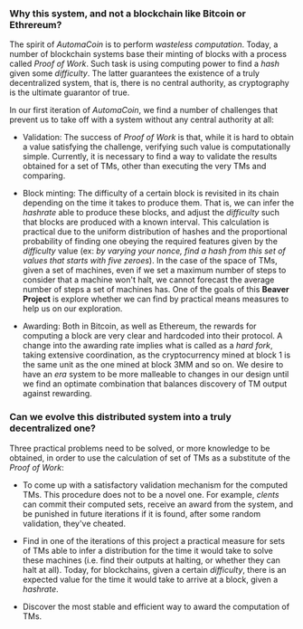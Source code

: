### Why this system, and not a blockchain like Bitcoin or Ethrereum?

The spirit of _AutomaCoin_ is to perform _wasteless computation_. Today, a
number of blockchain systems base their minting of blocks with a process called
_Proof of Work_. Such task is using computing power to find a _hash_ given some
_difficulty_. The latter guarantees the existence of a truly decentralized
system, that is, there is no central authority, as cryptography is the ultimate
guarantor of true.

In our first iteration of _AutomaCoin_, we find a number of challenges that
prevent us to take off with a system without any central authority at all:

* Validation: The success of _Proof of Work_ is that, while it is hard to
obtain a value satisfying the challenge, verifying such value is computationally
simple. Currently, it is necessary to find a way to validate the results
obtained for a set of TMs, other than executing the very TMs and comparing.

* Block minting: The difficulty of a certain block is revisited in its chain
depending on the time it takes to produce them. That is, we can infer the
_hashrate_ able to produce these blocks, and adjust the _difficulty_ such that
blocks are produced with a known interval. This calculation is practical due
to the uniform distribution of hashes and the proportional probability of
finding one obeying the required features given by the _difficulty_ value (ex:
_by varying your nonce, find a hash from this set of values that starts with
five zeroes_). In the case of the space of TMs, given a set of machines, even if
we set a maximum number of steps to consider that a machine won't halt, we
cannot forecast the average number of steps a set of machines has. One of the
goals of this **Beaver Project** is explore whether we can find by practical
means measures to help us on our exploration.

* Awarding: Both in Bitcoin, as well as Ethereum, the rewards for computing a
block are very clear and hardcoded into their protocol. A change into the
awarding rate implies what is called as a _hard fork_, taking extensive
coordination, as the cryptocurrency mined at block 1 is the same unit as the one
mined at block 3MM and so on. We desire to have an _era_ system to be more
malleable to changes in our design until we find an optimate combination that
balances discovery of TM output against rewarding.


### Can we evolve this distributed system into a truly decentralized one?

Three practical problems need to be solved, or more knowledge to be obtained,
in order to use the calculation of set of TMs as a substitute of the _Proof of
Work_:

* To come up with a satisfactory validation mechanism for the computed TMs.
This procedure does not to be a novel one. For example, *clents* can commit
their computed sets, receive an award from the system, and be punished in future
iterations if it is found, after some random validation, they've cheated.

* Find in one of the iterations of this project a practical measure for sets
of TMs able to infer a distribution for the time it would take to solve these
machines (i.e. find their outputs at halting, or whether they can halt at all).
Today, for blockchains, given a certain _difficulty_, there is an expected
value for the time it would take to arrive at a block, given a _hashrate_.

* Discover the most stable and efficient way to award the computation of TMs.
